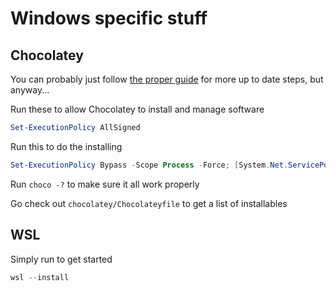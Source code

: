 # Windows specific stuff

## Chocolatey

You can probably just follow [the proper guide](https://chocolatey.org/install) for more up to date steps, but anyway...

Run these to allow Chocolatey to install and manage software

```powershell
Set-ExecutionPolicy AllSigned
```

Run this to do the installing

```powershell
Set-ExecutionPolicy Bypass -Scope Process -Force; [System.Net.ServicePointManager]::SecurityProtocol = [System.Net.ServicePointManager]::SecurityProtocol -bor 3072; iex ((New-Object System.Net.WebClient).DownloadString('https://community.chocolatey.org/install.ps1'))
```

Run `choco -?` to make sure it all work properly

Go check out `chocolatey/Chocolateyfile` to get a list of installables

## WSL

Simply run to get started

```powershell
wsl --install
```

